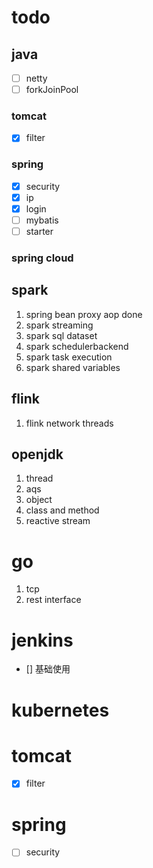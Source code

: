 # todo

## java 
- [ ] netty
- [ ] forkJoinPool

### tomcat 
- [x] filter 

### spring
- [x] security
- [x] ip
- [x] login
- [ ] mybatis
- [ ] starter

### spring cloud
  
## spark
1. spring bean proxy aop done
2. spark streaming
3. spark sql dataset
4. spark schedulerbackend
5. spark task execution
6. spark shared variables

## flink

1. flink network threads


## openjdk
1. thread
2. aqs
3. object
4. class and method
5. reactive stream

# go

1. tcp
2. rest interface

# jenkins
- [] 基础使用

# kubernetes


# tomcat 
- [x] filter 

# spring
- [ ] security



